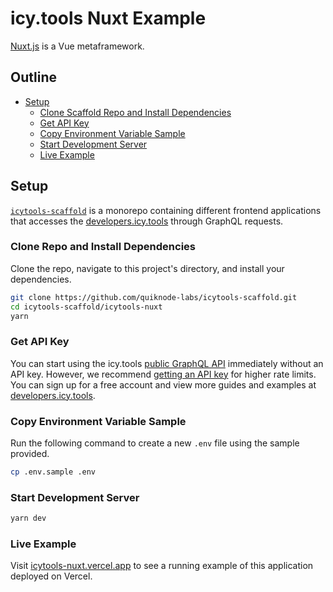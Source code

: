 # icy.tools Nuxt Example

[Nuxt.js](https://v3.nuxtjs.org/) is a Vue metaframework.

## Outline

* [Setup](#setup)
  * [Clone Scaffold Repo and Install Dependencies](#clone-scaffold-repo-and-install-dependencies)
  * [Get API Key](#get-api-key)
  * [Copy Environment Variable Sample](#copy-environment-variable-sample)
  * [Start Development Server](#start-development-server)
  * [Live Example](#live-example)

## Setup

[`icytools-scaffold`](https://github.com/quiknode-labs/icytools-scaffold/) is a monorepo containing different frontend applications that accesses the [developers.icy.tools](https://developers.icy.tools/) through GraphQL requests.

### Clone Repo and Install Dependencies

Clone the repo, navigate to this project's directory, and install your dependencies.

```bash
git clone https://github.com/quiknode-labs/icytools-scaffold.git
cd icytools-scaffold/icytools-nuxt
yarn
```

### Get API Key

You can start using the icy.tools [public GraphQL API](https://graphql.icy.tools/playground) immediately without an API key. However, we recommend [getting an API key](https://docs.icy.tools/developer-api/access) for higher rate limits. You can sign up for a free account and view more guides and examples at [developers.icy.tools](https://developers.icy.tools/).

### Copy Environment Variable Sample

Run the following command to create a new `.env` file using the sample provided.

```bash
cp .env.sample .env
```

### Start Development Server

```bash
yarn dev
```

### Live Example

Visit [icytools-nuxt.vercel.app](https://icytools-nuxt.vercel.app/) to see a running example of this application deployed on Vercel.